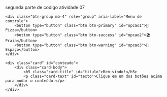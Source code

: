 segunda parte de codigo atividade 07


<!DOCTYPE html>
<html lang="pt-BR">
<head>
    <meta charset="UTF-8">
    <meta name="viewport" content="width=device-width, initial-scale=1.0">
    <title>Menu</title>
    <link href="https://cdn.jsdelivr.net/npm/bootstrap@5.3.0/dist/css/bootstrap.min.css" rel="stylesheet">
</head>
<body class="bg-light">

<div class="container Menu">
    
    <div class="btn-group mb-4" role="group" aria-label="Menu de controle">
        <button type="button" class="btn btn-primary" id="opcao1">🍕 Pizza</button>
        <button type="button" class="btn btn-success" id="opcao2">🏖️ Praia</button>
        <button type="button" class="btn btn-warning" id="opcao3">🚀 Espaço</button>
    </div>

    <div class="card" id="conteudo">
        <div class="card-body">
            <h5 class="card-title" id="titulo">Bem-vindo!</h5>
            <p class="card-text" id="texto">Clique em um dos botões acima para mudar o conteúdo.</p>
        </div>
    </div>
</div>




<script>


    const conteudos = {
        opcao1: {
            titulo: "Deliciosa Pizza",
            texto: "Nada como uma pizza quentinha para alegrar o dia!"
        },
        opcao2: {
            titulo: "Dia na Praia",
            texto: "Sol, mar e areia... o paraíso te espera!"
        },
        opcao3: {
            titulo: "Exploração Espacial",
            texto: "Rumo às estrelas em uma nova aventura cósmica!"
        }
    };



    document.querySelectorAll(".btn-group button").forEach(botao => {
        botao.addEventListener("click", () => {
            const conteudo = conteudos[botao.id];
            document.getElementById("titulo").textContent = conteudo.titulo;
            document.getElementById("texto").textContent = conteudo.texto;
        });
    });


</script>

</body>
</html>
